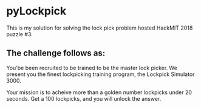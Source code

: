# pyLockpick

This is my solution for solving the lock pick problem hosted HackMIT 2018
puzzle #3.

## The challenge follows as: 

You'be been recruited to be trained to be the master lock picker. We present you the finest lockpicking training program, the Lockpick Simulator 3000.

Your mission is to acheive more than a golden number lockpicks under 20 seconds. Get a 100 lockpicks, and you will unlock the answer.

